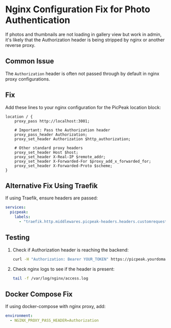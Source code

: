 # Nginx Configuration Fix for Photo Authentication

If photos and thumbnails are not loading in gallery view but work in admin, it's likely that the Authorization header is being stripped by nginx or another reverse proxy.

## Common Issue

The `Authorization` header is often not passed through by default in nginx proxy configurations.

## Fix

Add these lines to your nginx configuration for the PicPeak location block:

```nginx
location / {
    proxy_pass http://localhost:3001;
    
    # Important: Pass the Authorization header
    proxy_pass_header Authorization;
    proxy_set_header Authorization $http_authorization;
    
    # Other standard proxy headers
    proxy_set_header Host $host;
    proxy_set_header X-Real-IP $remote_addr;
    proxy_set_header X-Forwarded-For $proxy_add_x_forwarded_for;
    proxy_set_header X-Forwarded-Proto $scheme;
}
```

## Alternative Fix Using Traefik

If using Traefik, ensure headers are passed:

```yaml
services:
  picpeak:
    labels:
      - "traefik.http.middlewares.picpeak-headers.headers.customrequestheaders.Authorization="
```

## Testing

1. Check if Authorization header is reaching the backend:
   ```bash
   curl -H "Authorization: Bearer YOUR_TOKEN" https://picpeak.yourdomain.com/thumbnails/test.jpg -v
   ```

2. Check nginx logs to see if the header is present:
   ```bash
   tail -f /var/log/nginx/access.log
   ```

## Docker Compose Fix

If using docker-compose with nginx proxy, add:

```yaml
environment:
  - NGINX_PROXY_PASS_HEADER=Authorization
```